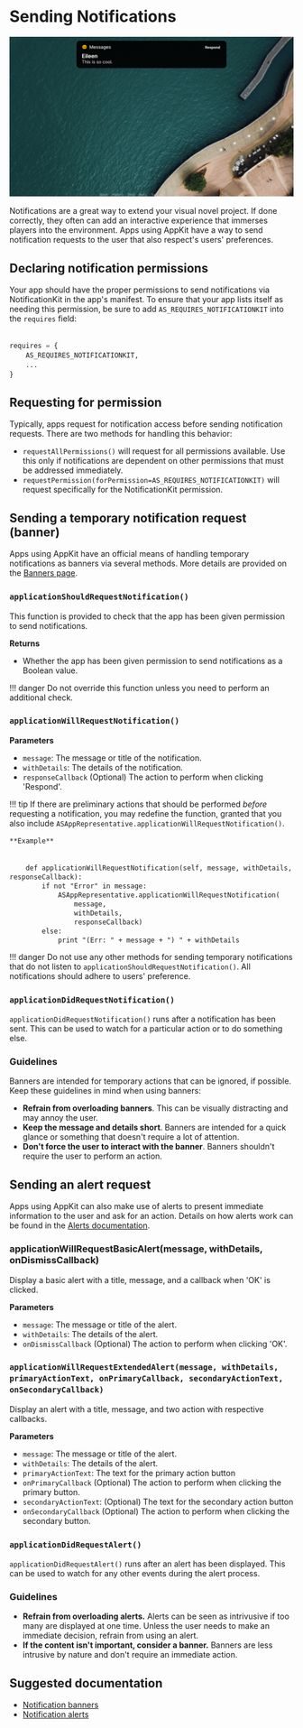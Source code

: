 #  Sending Notifications

![Notification banner](../images/apps/apps-sn-hero.png)

Notifications are a great way to extend your visual novel project. If done correctly, they often can add an interactive experience that immerses players into the environment. Apps using AppKit have a way to send notification requests to the user that also respect's users' preferences.

## Declaring notification permissions

Your app should have the proper permissions to send notifications via NotificationKit in the app's manifest. To ensure that your app lists itself as needing this permission, be sure to add `AS_REQUIRES_NOTIFICATIONKIT` into the `requires` field:

```python

requires = {
    AS_REQUIRES_NOTIFICATIONKIT,
    ...
}
```

## Requesting for permission

Typically, apps request for notification access before sending notification requests. There are two methods for handling this behavior:

- `requestAllPermissions()` will request for all permissions available. Use this only if notifications are dependent on other permissions that must be addressed immediately.
- `requestPermission(forPermission=AS_REQUIRES_NOTIFICATIONKIT)` will request specifically for the NotificationKit permission.

## Sending a temporary notification request (banner)

Apps using AppKit have an official means of handling temporary notifications as banners via several methods. More details are provided on the [Banners page](../Frameworks/NotificationKit/01-banner.md).

### `applicationShouldRequestNotification()`

This function is provided to check that the app has been given permission to send notifications.

**Returns**

- Whether the app has been given permission to send notifications as a Boolean value.

!!! danger
    Do not override this function unless you need to perform an additional check.

### `applicationWillRequestNotification()`

**Parameters**

- `message`: The message or title of the notification.
- `withDetails`: The details of the notification.
- `responseCallback` (Optional) The action to perform when clicking 'Respond'.

!!! tip
    If there are preliminary actions that should be performed _before_ requesting a notification, you may redefine the function, granted that you also include `ASAppRepresentative.applicationWillRequestNotification()`.
    
    **Example**
    
        
        def applicationWillRequestNotification(self, message, withDetails, responseCallback):
            if not "Error" in message:
                ASAppRepresentative.applicationWillRequestNotification(
                    message, 
                    withDetails, 
                    responseCallback)
            else:
                print "(Err: " + message + ") " + withDetails
                
!!! danger
    Do not use any other methods for sending temporary notifications that do not listen to `applicationShouldRequestNotification()`. All notifications should adhere to users' preference.

### `applicationDidRequestNotification()`

`applicationDidRequestNotification()` runs after a notification has been sent. This can be used to watch for a particular action or to do something else.

### Guidelines

Banners are intended for temporary actions that can be ignored, if possible. Keep these guidelines in mind when using banners:

- **Refrain from overloading banners**. This can be visually distracting and may annoy the user.
- **Keep the message and details short**. Banners are intended for a quick glance or something that doesn't require a lot of attention.
- **Don't force the user to interact with the banner**. Banners shouldn't require the user to perform an action.

## Sending an alert request

Apps using AppKit can also make use of alerts to present immediate information to the user and ask for an action. Details on how alerts work can be found in the [Alerts documentation](../Frameworks/NotificationKit/02-alerts.md).

### applicationWillRequestBasicAlert(message, withDetails, onDismissCallback)

Display a basic alert with a title, message, and a callback when 'OK' is clicked.

**Parameters**

- `message`: The message or title of the alert.
- `withDetails`: The details of the alert.
- `onDismissCallback` (Optional) The action to perform when clicking 'OK'.

### `applicationWillRequestExtendedAlert(message, withDetails, primaryActionText, onPrimaryCallback, secondaryActionText, onSecondaryCallback)`

Display an alert with a title, message, and two action with respective callbacks.

**Parameters**

- `message`: The message or title of the alert.
- `withDetails`: The details of the alert.
- `primaryActionText`: The text for the primary action button
- `onPrimaryCallback` (Optional) The action to perform when clicking the primary button.
- `secondaryActionText`: (Optional) The text for the secondary action button
- `onSecondaryCallback` (Optional) The action to perform when clicking the secondary button.

### `applicationDidRequestAlert()`

`applicationDidRequestAlert()` runs after an alert has been displayed. This can be used to watch for any other events during the alert process.

### Guidelines

- **Refrain from overloading alerts.** Alerts can be seen as intrivusive if too many are displayed at one time. Unless the user needs to make an immediate decision, refrain from using an alert.
- **If the content isn't important, consider a banner.** Banners are less intrusive by nature and don't require an immediate action.


## Suggested documentation

- [Notification banners](../Frameworks/NotificationKit/01-banner.md)
- [Notification alerts](../Frameworks/NotificationKit/02-alerts.md)